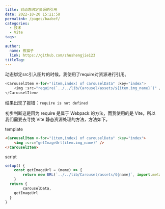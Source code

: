 ```yaml
---
title: 对动态绑定资源的引用
date: 2022-10-20 15:21:58
permalink: /pages/baabef/
categories:
  - 技术
  - Vite
tags:
  - 
author: 
  name: 夜猫子
  link: https://github.com/zhushengjie123
titleTag: 
---
```

动态绑定src引入图片的时候，我使用了require对资源进行引用。

```js
<CarouselItem v-for="(item,index) of carouselData" :key="index">
    <img :src="require(`../../lib/Carousel/assets/${item.img_name}`)" />
</CarouselItem>
```

结果出现了报错：`require is not defined`

初步判断这是因为 require 是属于 Webpack 的方法，而我使用的是 Vite，所以我们需要去寻找 Vite 静态资源处理的方法，方法如下。

template

```html
<CarouselItem v-for="(item,index) of carouselData" :key="index">
    <img :src="getImageUrl(item.img_name)" />
</CarouselItem>
```

script

```js
setup() {
    const getImageUrl = (name) => {
        return new URL(`../../lib/Carousel/assets/${name}`, import.meta.url).href
    }
  return {
        carouselData,
    getImageUrl
  }
}
```